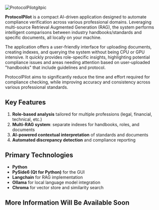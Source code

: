 ![ProtocolPilotgitpic](https://github.com/user-attachments/assets/fdc95629-ed0d-4a98-840a-6ce1790f8fac)

**ProtocolPilot** is a compact AI-driven application designed to automate compliance verification across various professional domains. Leveraging multi-source Retrieval Augmented Generation (RAG), the system performs intelligent comparisons between industry handbooks/standards and specific documents, all locally on your machine.

The application offers a user-friendly interface for uploading documents, creating indexes, and querying the system without being CPU or GPU intensive. It quickly provides role-specific insights, highlighting potential compliance issues and areas needing attention based on user-uploaded "handbooks" that include guidelines and protocol.

ProtocolPilot aims to significantly reduce the time and effort required for compliance checking, while improving accuracy and consistency across various professional standards.

## Key Features

1. **Role-based analysis** tailored for multiple professions (legal, financial, technical, etc.)
2. **Multi-RAG system**: separate indexes for handbooks, roles, and documents
3. **AI-powered contextual interpretation** of standards and documents
4. **Automated discrepancy detection** and compliance reporting

## Primary Technologies

- **Python**
- **PySide6 (Qt for Python)** for the GUI
- **Langchain** for RAG implementation
- **Ollama** for local language model integration
- **Chroma** for vector store and similarity search

## More Information Will Be Available Soon

